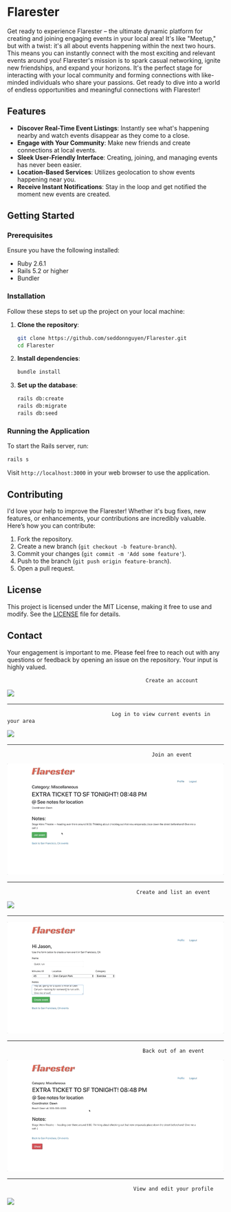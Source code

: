 # Flarester
Get ready to experience Flarester – the ultimate dynamic platform for creating and joining engaging events in your local area! It's like "Meetup," but with a twist: it's all about events happening within the next two hours. This means you can instantly connect with the most exciting and relevant events around you! Flarester's mission is to spark casual networking, ignite new friendships, and expand your horizons. It's the perfect stage for interacting with your local community and forming connections with like-minded individuals who share your passions. Get ready to dive into a world of endless opportunities and meaningful connections with Flarester!

## Features
- **Discover Real-Time Event Listings**: Instantly see what's happening nearby and watch events disappear as they come to a close.
- **Engage with Your Community**: Make new friends and create connections at local events.
- **Sleek User-Friendly Interface**: Creating, joining, and managing events has never been easier.
- **Location-Based Services**: Utilizes geolocation to show events happening near you.
- **Receive Instant Notifications**: Stay in the loop and get notified the moment new events are created.

## Getting Started
### Prerequisites
Ensure you have the following installed:
- Ruby 2.6.1
- Rails 5.2 or higher
- Bundler

### Installation
Follow these steps to set up the project on your local machine:
1. **Clone the repository**:
   ```sh
   git clone https://github.com/seddonnguyen/Flarester.git
   cd Flarester
   ```
2. **Install dependencies**:
   ```sh
   bundle install
   ```
3. **Set up the database**:
   ```sh
   rails db:create
   rails db:migrate
   rails db:seed
   ```

### Running the Application
To start the Rails server, run:
```sh
rails s
```
Visit `http://localhost:3000` in your web browser to use the application.

## Contributing
I'd love your help to improve the Flarester! Whether it's bug fixes, new features, or enhancements, your contributions are incredibly valuable. Here’s how you can contribute:

1. Fork the repository.
2. Create a new branch (`git checkout -b feature-branch`).
3. Commit your changes (`git commit -m 'Add some feature'`).
4. Push to the branch (`git push origin feature-branch`).
5. Open a pull request.

## License
This project is licensed under the MIT License, making it free to use and modify. See the [LICENSE](https://github.com/seddonnguyen/Flarester/blob/main/LICENSE) file for details.

## Contact
Your engagement is important to me. Please feel free to reach out with any questions or feedback by opening an issue on the repository. Your input is highly valued.

                                                 Create an account
                                                  
![](eventFlare_create.gif)

-----------------------------------------------------------------------------------------------------------------------------------

                                      Log in to view current events in your area
                                                       
![](eventFlare_loginAndView.gif)

-----------------------------------------------------------------------------------------------------------------------------------

                                                   Join an event
                                                   
![](eventFlare_joinEvent.gif)  

-----------------------------------------------------------------------------------------------------------------------------------

                                              Create and list an event
                                              
![](eventFlare_createYourOwnEvent.gif)

-----------------------------------------------------------------------------------------------------------------------------------

![](eventFlare_seeYourEvent.gif)

-----------------------------------------------------------------------------------------------------------------------------------

                                                Back out of an event
                                                
![](eventFlare_backOut.gif)

-----------------------------------------------------------------------------------------------------------------------------------

                                             View and edit your profile
                                             
![](eventFlare_viewEditProfile.gif)
